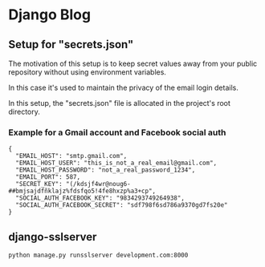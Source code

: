 # Django Blog 

## Setup for "secrets.json"
The motivation of this setup is to keep secret values away from your public repository without using environment variables.

In this case it's used to maintain the privacy of the email login details.

In this setup, the "secrets.json" file is allocated in the project's root directory.

### Example for a Gmail account and Facebook social auth
    {
      "EMAIL_HOST": "smtp.gmail.com",
      "EMAIL_HOST_USER": "this_is_not_a_real_email@gmail.com",
      "EMAIL_HOST_PASSWORD": "not_a_real_password_1234",
      "EMAIL_PORT": 587,
      "SECRET_KEY": "(/kdsjf4wr@noug6-##bmjsajdfñklajz%fdsfqo5!4fe8hxzp%a3+cp",
      "SOCIAL_AUTH_FACEBOOK_KEY": "9834293749264938",
      "SOCIAL_AUTH_FACEBOOK_SECRET": "sdf798f6sd786a9370gd7fs20e"
    }
    
    
## django-sslserver

    python manage.py runsslserver development.com:8000
    
